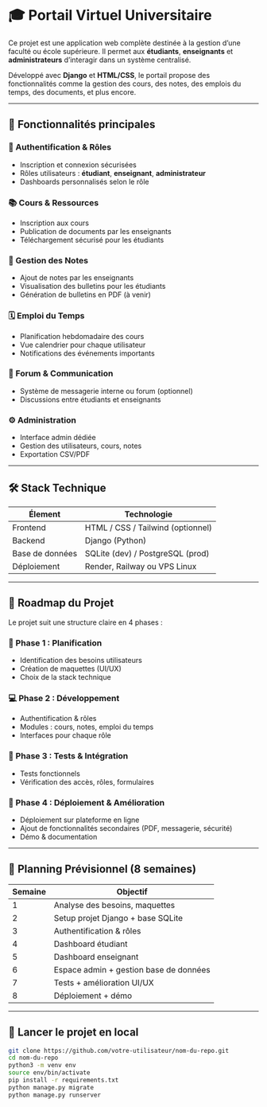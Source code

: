 # 🎓 Portail Virtuel Universitaire

Ce projet est une application web complète destinée à la gestion d’une faculté ou école supérieure. Il permet aux **étudiants**, **enseignants** et **administrateurs** d’interagir dans un système centralisé.

Développé avec **Django** et **HTML/CSS**, le portail propose des fonctionnalités comme la gestion des cours, des notes, des emplois du temps, des documents, et plus encore.

---

## 📌 Fonctionnalités principales

### 🔐 Authentification & Rôles
- Inscription et connexion sécurisées
- Rôles utilisateurs : **étudiant**, **enseignant**, **administrateur**
- Dashboards personnalisés selon le rôle

### 📚 Cours & Ressources
- Inscription aux cours
- Publication de documents par les enseignants
- Téléchargement sécurisé pour les étudiants

### 📝 Gestion des Notes
- Ajout de notes par les enseignants
- Visualisation des bulletins pour les étudiants
- Génération de bulletins en PDF (à venir)

### 🗓️ Emploi du Temps
- Planification hebdomadaire des cours
- Vue calendrier pour chaque utilisateur
- Notifications des événements importants

### 💬 Forum & Communication
- Système de messagerie interne ou forum (optionnel)
- Discussions entre étudiants et enseignants

### ⚙️ Administration
- Interface admin dédiée
- Gestion des utilisateurs, cours, notes
- Exportation CSV/PDF

---

## 🛠️ Stack Technique

| Élement       | Technologie                    |
|---------------|--------------------------------|
| Frontend      | HTML / CSS / Tailwind (optionnel) |
| Backend       | Django (Python)                |
| Base de données | SQLite (dev) / PostgreSQL (prod) |
| Déploiement   | Render, Railway ou VPS Linux   |

---

## 🧭 Roadmap du Projet

Le projet suit une structure claire en 4 phases :

### 🚧 Phase 1 : Planification
- Identification des besoins utilisateurs
- Création de maquettes (UI/UX)
- Choix de la stack technique

### 💻 Phase 2 : Développement
- Authentification & rôles
- Modules : cours, notes, emploi du temps
- Interfaces pour chaque rôle

### 🧪 Phase 3 : Tests & Intégration
- Tests fonctionnels
- Vérification des accès, rôles, formulaires

### 🚀 Phase 4 : Déploiement & Amélioration
- Déploiement sur plateforme en ligne
- Ajout de fonctionnalités secondaires (PDF, messagerie, sécurité)
- Démo & documentation

---

## 📅 Planning Prévisionnel (8 semaines)

| Semaine | Objectif                               |
| ------- | -------------------------------------- |
| 1       | Analyse des besoins, maquettes         |
| 2       | Setup projet Django + base SQLite      |
| 3       | Authentification & rôles               |
| 4       | Dashboard étudiant                     |
| 5       | Dashboard enseignant                   |
| 6       | Espace admin + gestion base de données |
| 7       | Tests + amélioration UI/UX             |
| 8       | Déploiement + démo                     |

---

## 🚀 Lancer le projet en local

```bash
git clone https://github.com/votre-utilisateur/nom-du-repo.git
cd nom-du-repo
python3 -m venv env
source env/bin/activate
pip install -r requirements.txt
python manage.py migrate
python manage.py runserver
